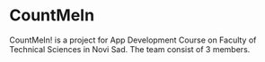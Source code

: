# CountMeIn
CountMeIn! is a project for App Development Course on Faculty of Technical Sciences in Novi Sad.
The team consist of 3 members.
